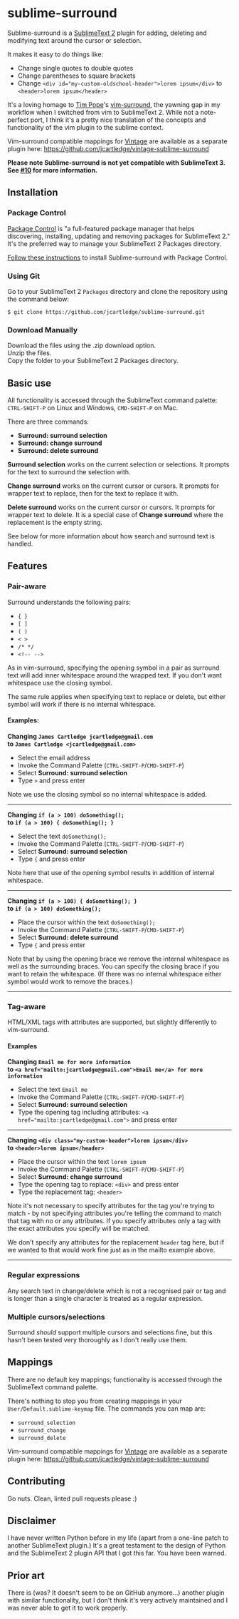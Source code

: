 # sublime-surround

Sublime-surround is a [SublimeText 2](http://www.sublimetext.com/) plugin for adding, deleting and modifying text around the cursor or selection.

It makes it easy to do things like:

 * Change single quotes to double quotes
 * Change parentheses to square brackets
 * Change `<div id="my-custom-oldschool-header">lorem ipsum</div>` to `<header>lorem ipsum</header>`

It's a loving homage to [Tim Pope](https://github.com/tpope)'s [vim-surround](https://github.com/tpope/vim-surround), the yawning gap in my workflow when I switched from vim to SublimeText 2. While not a note-perfect port, I think it's a pretty nice translation of the concepts and functionality of the vim plugin to the sublime context.

Vim-surround compatible mappings for [Vintage](http://www.sublimetext.com/docs/2/vintage.html) are available as a separate plugin here: <https://github.com/jcartledge/vintage-sublime-surround>

**Please note Sublime-surround is not yet compatible with SublimeText 3. See [#10](https://github.com/jcartledge/sublime-surround/issues/10) for more information.**

## Installation

### Package Control

[Package Control](http://wbond.net/sublime_packages/package_control) is "a full-featured package manager that helps discovering, installing, updating and removing packages for SublimeText 2." It's the preferred way to manage your SublimeText 2 Packages directory.

[Follow these instructions](http://wbond.net/sublime_packages/package_control/usage) to install Sublime-surround with Package Control.

### Using Git

Go to your SublimeText 2 `Packages` directory and clone the repository using the command below:

`$ git clone https://github.com/jcartledge/sublime-surround.git`

### Download Manually

Download the files using the .zip download option.  
Unzip the files.  
Copy the folder to your SublimeText 2 Packages directory.

## Basic use

All functionality is accessed through the SublimeText command palette: `CTRL-SHIFT-P` on Linux and Windows, `CMD-SHIFT-P` on Mac.

There are three commands:

 * **Surround: surround selection**
 * **Surround: change surround**
 * **Surround: delete surround**

**Surround selection** works on the current selection or selections. It prompts for the text to surround the selection with.

**Change surround** works on the current cursor or cursors. It prompts for wrapper text to replace, then for the text to replace it with.

**Delete surround** works on the current cursor or cursors. It prompts for wrapper text to delete. It is a special case of **Change surround** where the replacement is the empty string.

See below for more information about how search and surround text is handled.

## Features

### Pair-aware

Surround understands the following pairs:

 * `{ }`
 * `[ ]`
 * `( )`
 * `< >`
 * `/* */`
 * `<!-- -->`

As in vim-surround, specifying the opening symbol in a pair as surround text will add inner whitespace around the wrapped text. If you don't want whitespace use the closing symbol.

The same rule applies when specifying text to replace or delete, but either symbol will work if there is no internal whitespace.

#### Examples:

**Changing `James Cartledge jcartledge@gmail.com`  
to `James Cartledge <jcartledge@gmail.com>`**

* Select the email address
* Invoke the Command Palette (`CTRL-SHIFT-P`/`CMD-SHIFT-P`)
* Select **Surround: surround selection**
* Type `>` and press enter

Note we use the closing symbol so no internal whitespace is added.

***

**Changing `if (a > 100) doSomething();`  
to `if (a > 100) { doSomething(); }`**

* Select the text `doSomething();`
* Invoke the Command Palette (`CTRL-SHIFT-P`/`CMD-SHIFT-P`)
* Select **Surround: surround selection**
* Type `{` and press enter

Note here that use of the opening symbol results in addition of internal whitespace.

***

**Changing `if (a > 100) { doSomething(); }`  
to `if (a > 100) doSomething();`**

* Place the cursor within the text `doSomething();`
* Invoke the Command Palette (`CTRL-SHIFT-P`/`CMD-SHIFT-P`)
* Select **Surround: delete surround**
* Type `{` and press enter

Note that by using the opening brace we remove the internal whitespace as well as the surrounding braces. You can specify the closing brace if you want to retain the whitespace. (If there was no internal whitespace either symbol would work to remove the braces.)

***

### Tag-aware

HTML/XML tags with attributes are supported, but slightly differently to vim-surround.

#### Examples

**Changing `Email me for more information`  
to `<a href="mailto:jcartledge@gmail.com">Email me</a> for more information`**

* Select the text `Email me`
* Invoke the Command Palette (`CTRL-SHIFT-P`/`CMD-SHIFT-P`)
* Select **Surround: surround selection**
* Type the opening tag including attributes: `<a href="mailto:jcartledge@gmail.com">` and press enter

***

**Changing `<div class="my-custom-header">lorem ipsum</div>`  
to `<header>lorem ipsum</header>`**

* Place the cursor within the text `lorem ipsum`
* Invoke the Command Palette (`CTRL-SHIFT-P`/`CMD-SHIFT-P`)
* Select **Surround: change surround**
* Type the opening tag to replace: `<div>` and press enter
* Type the replacement tag: `<header>`

Note it's not necessary to specify attributes for the tag you're trying to match - by not specifying attributes you're telling the command to match that tag with no or any attributes. If you specify attributes only a tag with the exact attributes you specify will be matched.

We don't specify any attributes for the replacement `header` tag here, but if we wanted to that would work fine just as in the mailto example above.

***

### Regular expressions

Any search text in change/delete which is not a recognised pair or tag and is longer than a single character is treated as a regular expression.

### Multiple cursors/selections

Surround *should* support multiple cursors and selections fine, but this hasn't been tested very thoroughly as I don't really use them.

## Mappings

There are no default key mappings; functionality is accessed through the SublimeText command palette.

There's nothing to stop you from creating mappings in your `User/Default.sublime-keymap` file. The commands you can map are:

 * `surround_selection`
 * `surround_change`
 * `surround_delete`

Vim-surround compatible mappings for [Vintage](http://www.sublimetext.com/docs/2/vintage.html) are available as a separate plugin here: <https://github.com/jcartledge/vintage-sublime-surround>

## Contributing

Go nuts. Clean, linted pull requests please :)

## Disclaimer

I have never written Python before in my life (apart from a one-line patch to another SublimeText plugin.) It's a great testament to the design of Python and the SublimeText 2 plugin API that I got this far. You have been warned.

## Prior art

There is (was? It doesn't seem to be on GitHub anymore...) another plugin with similar functionality, but I don't think it's very actively maintained and I was never able to get it to work properly.
